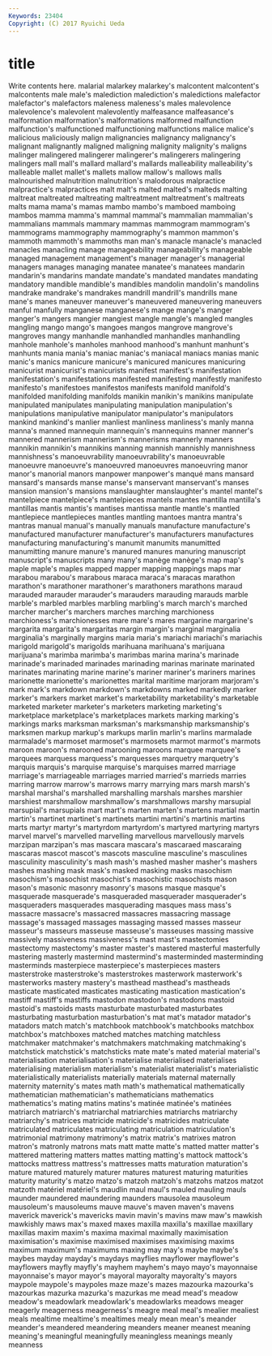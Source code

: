 ```yaml
---
Keywords: 23404 
Copyright: (C) 2017 Ryuichi Ueda
---
```


# title

Write contents here.
malarial malarkey malarkey's malcontent malcontent's
malcontents male male's malediction malediction's maledictions malefactor malefactor's malefactors maleness
maleness's males malevolence malevolence's malevolent malevolently malfeasance malfeasance's malformation malformation's
malformations malformed malfunction malfunction's malfunctioned malfunctioning malfunctions malice malice's malicious
maliciously malign malignancies malignancy malignancy's malignant malignantly maligned maligning malignity
malignity's maligns malinger malingered malingerer malingerer's malingerers malingering malingers mall
mall's mallard mallard's mallards malleability malleability's malleable mallet mallet's mallets
mallow mallow's mallows malls malnourished malnutrition malnutrition's malodorous malpractice malpractice's
malpractices malt malt's malted malted's malteds malting maltreat maltreated maltreating
maltreatment maltreatment's maltreats malts mama mama's mamas mambo mambo's mamboed
mamboing mambos mamma mamma's mammal mammal's mammalian mammalian's mammalians mammals
mammary mammas mammogram mammogram's mammograms mammography mammography's mammon mammon's mammoth
mammoth's mammoths man man's manacle manacle's manacled manacles manacling manage
manageability manageability's manageable managed management management's manager manager's managerial managers
manages managing manatee manatee's manatees mandarin mandarin's mandarins mandate mandate's
mandated mandates mandating mandatory mandible mandible's mandibles mandolin mandolin's mandolins
mandrake mandrake's mandrakes mandrill mandrill's mandrills mane mane's manes maneuver
maneuver's maneuvered maneuvering maneuvers manful manfully manganese manganese's mange mange's
manger manger's mangers mangier mangiest mangle mangle's mangled mangles mangling
mango mango's mangoes mangos mangrove mangrove's mangroves mangy manhandle manhandled
manhandles manhandling manhole manhole's manholes manhood manhood's manhunt manhunt's manhunts
mania mania's maniac maniac's maniacal maniacs manias manic manic's manics
manicure manicure's manicured manicures manicuring manicurist manicurist's manicurists manifest manifest's
manifestation manifestation's manifestations manifested manifesting manifestly manifesto manifesto's manifestoes manifestos
manifests manifold manifold's manifolded manifolding manifolds manikin manikin's manikins manipulate
manipulated manipulates manipulating manipulation manipulation's manipulations manipulative manipulator manipulator's manipulators
mankind mankind's manlier manliest manliness manliness's manly manna manna's manned
mannequin mannequin's mannequins manner manner's mannered mannerism mannerism's mannerisms mannerly
manners mannikin mannikin's mannikins manning mannish mannishly mannishness mannishness's manoeuvrability
manoeuvrability's manoeuvrable manoeuvre manoeuvre's manoeuvred manoeuvres manoeuvring manor manor's manorial
manors manpower manpower's manqué mans mansard mansard's mansards manse manse's
manservant manservant's manses mansion mansion's mansions manslaughter manslaughter's mantel mantel's
mantelpiece mantelpiece's mantelpieces mantels mantes mantilla mantilla's mantillas mantis mantis's
mantises mantissa mantle mantle's mantled mantlepiece mantlepieces mantles mantling mantoes
mantra mantra's mantras manual manual's manually manuals manufacture manufacture's manufactured
manufacturer manufacturer's manufacturers manufactures manufacturing manufacturing's manumit manumits manumitted manumitting
manure manure's manured manures manuring manuscript manuscript's manuscripts many many's
manège manège's map map's maple maple's maples mapped mapper mapping
mappings maps mar marabou marabou's marabous maraca maraca's maracas marathon
marathon's marathoner marathoner's marathoners marathons maraud marauded marauder marauder's marauders
marauding marauds marble marble's marbled marbles marbling marbling's march march's
marched marcher marcher's marchers marches marching marchioness marchioness's marchionesses mare
mare's mares margarine margarine's margarita margarita's margaritas margin margin's marginal
marginalia marginalia's marginally margins maria maria's mariachi mariachi's mariachis marigold
marigold's marigolds marihuana marihuana's marijuana marijuana's marimba marimba's marimbas marina
marina's marinade marinade's marinaded marinades marinading marinas marinate marinated marinates
marinating marine marine's mariner mariner's mariners marines marionette marionette's marionettes
marital maritime marjoram marjoram's mark mark's markdown markdown's markdowns marked
markedly marker marker's markers market market's marketability marketability's marketable marketed
marketer marketer's marketers marketing marketing's marketplace marketplace's marketplaces markets marking
marking's markings marks marksman marksman's marksmanship marksmanship's marksmen markup markup's
markups marlin marlin's marlins marmalade marmalade's marmoset marmoset's marmosets marmot
marmot's marmots maroon maroon's marooned marooning maroons marquee marquee's marquees
marquess marquess's marquesses marquetry marquetry's marquis marquis's marquise marquise's marquises
marred marriage marriage's marriageable marriages married married's marrieds marries marring
marrow marrow's marrows marry marrying mars marsh marsh's marshal marshal's
marshalled marshalling marshals marshes marshier marshiest marshmallow marshmallow's marshmallows marshy
marsupial marsupial's marsupials mart mart's marten marten's martens martial martin
martin's martinet martinet's martinets martini martini's martinis martins marts martyr
martyr's martyrdom martyrdom's martyred martyring martyrs marvel marvel's marvelled marvelling
marvellous marvellously marvels marzipan marzipan's mas mascara mascara's mascaraed mascaraing
mascaras mascot mascot's mascots masculine masculine's masculines masculinity masculinity's mash
mash's mashed masher masher's mashers mashes mashing mask mask's masked
masking masks masochism masochism's masochist masochist's masochistic masochists mason mason's
masonic masonry masonry's masons masque masque's masquerade masquerade's masqueraded masquerader
masquerader's masqueraders masquerades masquerading masques mass mass's massacre massacre's massacred
massacres massacring massage massage's massaged massages massaging massed masses masseur
masseur's masseurs masseuse masseuse's masseuses massing massive massively massiveness massiveness's
mast mast's mastectomies mastectomy mastectomy's master master's mastered masterful masterfully
mastering masterly mastermind mastermind's masterminded masterminding masterminds masterpiece masterpiece's masterpieces
masters masterstroke masterstroke's masterstrokes masterwork masterwork's masterworks mastery mastery's masthead
masthead's mastheads masticate masticated masticates masticating mastication mastication's mastiff mastiff's
mastiffs mastodon mastodon's mastodons mastoid mastoid's mastoids masts masturbate masturbated
masturbates masturbating masturbation masturbation's mat mat's matador matador's matadors match
match's matchbook matchbook's matchbooks matchbox matchbox's matchboxes matched matches matching
matchless matchmaker matchmaker's matchmakers matchmaking matchmaking's matchstick matchstick's matchsticks mate
mate's mated material material's materialisation materialisation's materialise materialised materialises materialising
materialism materialism's materialist materialist's materialistic materialistically materialists materially materials maternal
maternally maternity maternity's mates math math's mathematical mathematically mathematician mathematician's
mathematicians mathematics mathematics's mating matins matins's matinée matinée's matinées matriarch
matriarch's matriarchal matriarchies matriarchs matriarchy matriarchy's matrices matricide matricide's matricides
matriculate matriculated matriculates matriculating matriculation matriculation's matrimonial matrimony matrimony's matrix
matrix's matrixes matron matron's matronly matrons mats matt matte matte's
matted matter matter's mattered mattering matters mattes matting matting's mattock
mattock's mattocks mattress mattress's mattresses matts maturation maturation's mature matured
maturely maturer matures maturest maturing maturities maturity maturity's matzo matzo's
matzoh matzoh's matzohs matzos matzot matzoth matériel matériel's maudlin maul
maul's mauled mauling mauls maunder maundered maundering maunders mausolea mausoleum
mausoleum's mausoleums mauve mauve's maven maven's mavens maverick maverick's mavericks
mavin mavin's mavins maw maw's mawkish mawkishly maws max's maxed
maxes maxilla maxilla's maxillae maxillary maxillas maxim maxim's maxima maximal
maximally maximisation maximisation's maximise maximised maximises maximising maxims maximum maximum's
maximums maxing may may's maybe maybe's maybes mayday mayday's maydays
mayflies mayflower mayflower's mayflowers mayfly mayfly's mayhem mayhem's mayo mayo's
mayonnaise mayonnaise's mayor mayor's mayoral mayoralty mayoralty's mayors maypole maypole's
maypoles maze maze's mazes mazourka mazourka's mazourkas mazurka mazurka's mazurkas
me mead mead's meadow meadow's meadowlark meadowlark's meadowlarks meadows meager
meagerly meagerness meagerness's meagre meal meal's mealier mealiest meals mealtime
mealtime's mealtimes mealy mean mean's meander meander's meandered meandering meanders
meaner meanest meaning meaning's meaningful meaningfully meaningless meanings meanly meanness
